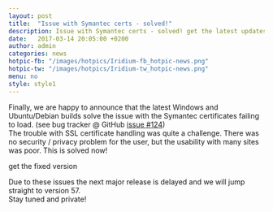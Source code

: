 ```yaml
---
layout: post
title:  "Issue with Symantec certs - solved!"
description: Issue with Symantec certs - solved! get the latest updates in the download section.
date:   2017-03-14 20:05:00 +0200
author:	admin
categories: news
hotpic-fb: "/images/hotpics/Iridium-fb_hotpic-news.png"
hotpic-tw: "/images/hotpics/Iridium-tw_hotpic-news.png"
menu: no
style: style1
---
```


Finally, we are happy to announce that the latest Windows and Ubuntu/Debian builds solve the issue with the Symantec certificates failing to load. 
(see bug tracker @ GitHub [issue #124](https://github.com/iridium-browser/tracker/issues/124 "issue #124 @ GitHub"))    
The trouble with SSL certificate handling was quite a challenge. There was no security / privacy problem for the user, but the usability with many sites was poor. 
This is solved now!     

get the fixed version    

<a id="download-parser2" class="button download" title="download Iridium Browser"></a>     

Due to these issues the next major release is delayed and we will jump straight to version 57.     
Stay tuned and private!